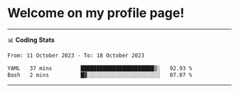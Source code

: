 # Welcome on my profile page!
<!-- print(("dralla"[::-1]+"s").capitalize()) -->

<!-- ---
👨🏻‍💻 **Busy With**
* Learning new Skills.
* Building small Projects.
* Being helpful. -->

---
📊 **Coding Stats**
<!--START_SECTION:waka-->

```txt
From: 11 October 2023 - To: 18 October 2023

YAML   37 mins         ███████████████████████▒░   92.93 %
Bash   2 mins          █▓░░░░░░░░░░░░░░░░░░░░░░░   07.07 %
```

<!--END_SECTION:waka-->
---
